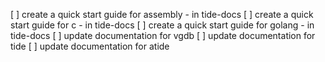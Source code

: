 [ ] create a quick start guide for assembly - in tide-docs
[ ] create a quick start guide for c - in tide-docs
[ ] create a quick start guide for golang - in tide-docs
[ ] update documentation for vgdb
[ ] update documentation for tide
[ ] update documentation for atide
